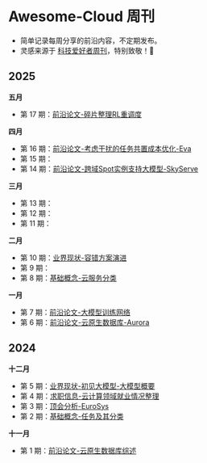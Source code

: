 # Awesome-Cloud 周刊

* 简单记录每周分享的前沿内容，不定期发布。
* 灵感来源于 [科技爱好者周刊](https://github.com/ruanyf/weekly)，特别致敬！🫡

## 2025

**五月**
* 第 17 期：[前沿论文-碎片整理RL重调度](docs/issue-17.md)

**四月**
* 第 16 期：[前沿论文-考虑干扰的任务共置成本优化-Eva](issue-16.md)
* 第 15 期：
* 第 14 期：[前沿论文-跨域Spot实例支持大模型-SkyServe](docs/issue-14.md)

**三月**
* 第 13 期：
* 第 12 期：
* 第 11 期：

**二月**
* 第 10 期：[业界现状-容错方案演进](docs/issue-10.md)
* 第 9 期：
* 第 8 期：[基础概念-云服务分类](docs/issue-8.md)

**一月**
* 第 7 期：[前沿论文-大模型训练网络](docs/issue-7.md)
* 第 6 期：[前沿论文-云原生数据库-Aurora](./issue-6.md)

## 2024

**十二月**
* 第 5 期：[业界现状-初见大模型-大模型概要](docs/issue-5.md)
* 第 4 期：[求职信息-云计算领域就业情况整理](docs/issue-4.md)
* 第 3 期：[顶会分析-EuroSys](docs/issue-3.md)
* 第 2 期：[基础概念-任务及其分类](docs/issue-2.md)

**十一月**
* 第 1 期：[前沿论文-云原生数据库综述](./issue-1.md)
